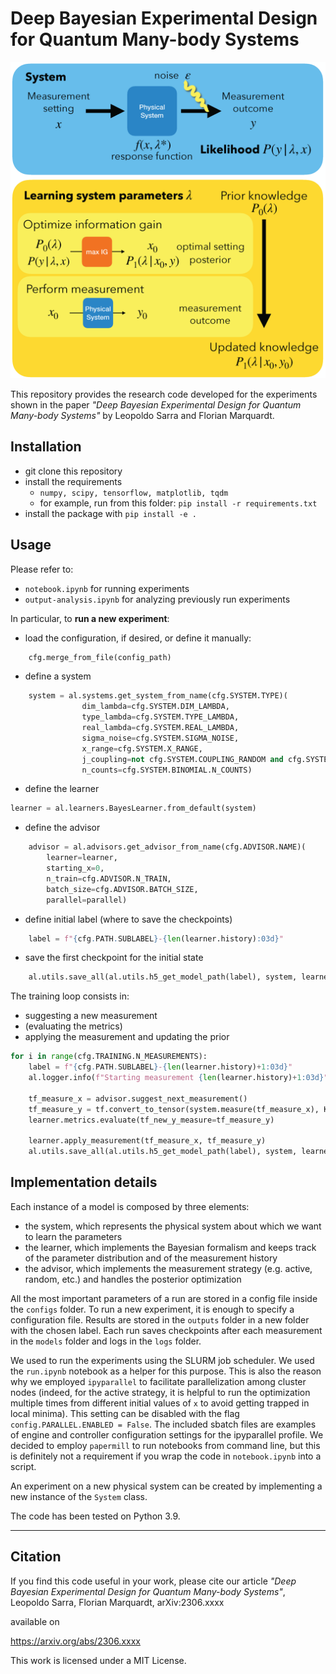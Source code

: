 # Deep Bayesian Experimental Design for Quantum Many-body Systems

![Sketch](figures/algorithm_sketch.png)

This repository provides the research code developed for the experiments shown in the paper _"Deep Bayesian Experimental Design for Quantum Many-body Systems"_ by Leopoldo Sarra and Florian Marquardt.

## Installation

- git clone this repository
- install the requirements
    - `numpy, scipy, tensorflow, matplotlib, tqdm `  
    - for example, run from this folder:
        ``` pip install -r requirements.txt ```
- install the package with `pip install -e .`


## Usage

Please refer to:
- `notebook.ipynb` for running experiments
- `output-analysis.ipynb` for analyzing previously run experiments

In particular, to **run a new experiment**:
- load the configuration, if desired, or define it manually:
```python
    cfg.merge_from_file(config_path)
```
- define a system
```python
    system = al.systems.get_system_from_name(cfg.SYSTEM.TYPE)(
                dim_lambda=cfg.SYSTEM.DIM_LAMBDA,
                type_lambda=cfg.SYSTEM.TYPE_LAMBDA,
                real_lambda=cfg.SYSTEM.REAL_LAMBDA,
                sigma_noise=cfg.SYSTEM.SIGMA_NOISE,
                x_range=cfg.SYSTEM.X_RANGE,
                j_coupling=not cfg.SYSTEM.COUPLING_RANDOM and cfg.SYSTEM.COUPLING,
                n_counts=cfg.SYSTEM.BINOMIAL.N_COUNTS)
```

- define the learner
```python
learner = al.learners.BayesLearner.from_default(system)
```

- define the advisor
```python
    advisor = al.advisors.get_advisor_from_name(cfg.ADVISOR.NAME)(
        learner=learner,
        starting_x=0,
        n_train=cfg.ADVISOR.N_TRAIN,
        batch_size=cfg.ADVISOR.BATCH_SIZE,
        parallel=parallel)
```

- define initial label (where to save the checkpoints)
```python
    label = f"{cfg.PATH.SUBLABEL}-{len(learner.history):03d}"
```
- save the first checkpoint for the initial state
```python
    al.utils.save_all(al.utils.h5_get_model_path(label), system, learner, advisor)
```

The training loop consists in:
- suggesting a new measurement
- (evaluating the metrics)
- applying the measurement and updating the prior

```python
for i in range(cfg.TRAINING.N_MEASUREMENTS):
    label = f"{cfg.PATH.SUBLABEL}-{len(learner.history)+1:03d}"
    al.logger.info(f"Starting measurement {len(learner.history)+1:03d}")

    tf_measure_x = advisor.suggest_next_measurement()
    tf_measure_y = tf.convert_to_tensor(system.measure(tf_measure_x), K.backend.floatx())
    learner.metrics.evaluate(tf_new_y_measure=tf_measure_y)

    learner.apply_measurement(tf_measure_x, tf_measure_y)
    al.utils.save_all(al.utils.h5_get_model_path(label), system, learner, advisor)
```


## Implementation details

Each instance of a model is composed by three elements: 
- the system, which represents the physical system about which we want to learn the parameters
- the learner, which implements the Bayesian formalism and keeps track of the parameter distribution and of the measurement history
- the advisor, which implements the measurement strategy (e.g. active, random, etc.) and handles the posterior optimization

All the most important parameters of a run are stored in a config file inside the `configs` folder. To run a new experiment, it is enough to specify a configuration file.
Results are stored in the `outputs` folder in a new folder with the chosen label.
Each run saves checkpoints after each measurement in the `models` folder and logs in the `logs` folder.

We used to run the experiments using the SLURM job scheduler. We used the `run.ipynb` notebook as a helper for this purpose.
This is also the reason why we employed `ipyparallel` to facilitate parallelization among cluster nodes (indeed, for the active strategy, it is helpful to run the optimization multiple times from different initial values of `x` to avoid getting trapped in local minima). This setting can be disabled with the flag `config.PARALLEL.ENABLED = False`. The included sbatch files are examples of engine and controller configuration settings for the ipyparallel profile. We decided to employ `papermill` to run notebooks from command line, but this is definitely not a requirement if you wrap the code in `notebook.ipynb` into a script.

An experiment on a new physical system can be created by implementing a new instance of the `System` class.

The code has been tested on Python 3.9.

---
## Citation
If you find this code useful in your work, please cite our article
_"Deep Bayesian Experimental Design for Quantum Many-body Systems"_, Leopoldo Sarra, Florian Marquardt, arXiv:2306.xxxx

available on

https://arxiv.org/abs/2306.xxxx

This work is licensed under a MIT License.